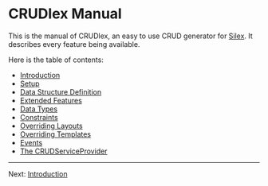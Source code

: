 CRUDlex Manual
==============

This is the manual of CRUDlex, an easy to use CRUD generator for [Silex](http://silex.sensiolabs.org/).
It describes every feature being available.

Here is the table of contents:

- [Introduction](1_introduction.md)
- [Setup](2_setup.md)
- [Data Structure Definition](3_datastructures.md)
- [Extended Features](4_extendedfeatures.md)
- [Data Types](5_datatypes.md)
- [Constraints](6_constraints.md)
- [Overriding Layouts](7_layouts.md)
- [Overriding Templates](8_templates.md)
- [Events](9_events.md)
- [The CRUDServiceProvider](10_crudserviceprovider.md)

---

Next: [Introduction](1_introduction.md)
